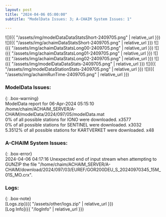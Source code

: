```yaml
---
layout: post
title: "2024-04-06 05:00:00"
subtitle: "ModelData Issues: 3; A-CHAIM System Issues: 1"

---
```


![]({{ "/assets/img/modelDataDataStatsShort-2409705.png" | relative_url }})
![]({{ "/assets/img/achaimDataStatsShort-2409705.png" | relative_url }})
![]({{ "/assets/img/achaimDataStatsLong00-2409705.png" | relative_url }})
![]({{ "/assets/img/achaimDataStatsLong01-2409705.png" | relative_url }})
![]({{ "/assets/img/achaimDataStatsLong02-2409705.png" | relative_url }})
![]({{ "/assets/img/modelDataDataStats-2409705.png" | relative_url }})
![]({{ "/assets/img/modelDataStationStats-2409705.png" | relative_url }})
![]({{ "/assets/img/achaimRunTime-2409705.png" | relative_url }})


### ModelData Issues:  
  
{: .box-warning}  
 ModelData report for 06-Apr-2024 05:15:10   
 /home/chaim/ACHAIM_SERVER/A-CHAIM/modelData/2024/097/05/modelData.mat   
 0% of all possible stations for IONO were downloaded. x3577   
 0% of all possible stations for SENTINEL were downloaded. x3032   
 5.3512% of all possible stations for KARTVERKET were downloaded. x48   
  
### A-CHAIM System Issues:  
  
{: .box-error}  
2024-04-06 04:17:16 Unexpected end of input stream when attempting to GUNZIP the file "/home/chaim/ACHAIM_SERVER/A-CHAIM/download/2024/097/03/EUREF/GOR200DEU_S_20240970345_15M_01S_MO.crx".  

### Logs:  
  
{: .box-note}  
[Logs.zip]({{ "/assets/other/logs.zip" | relative_url }})  
[Log Info]({{ "/logInfo" | relative_url }})  
